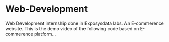 # Web-Development
Web Development internship done in Exposysdata labs. 
An E-commerence website.
This is the demo video of the following code based on E-commerence platform...
